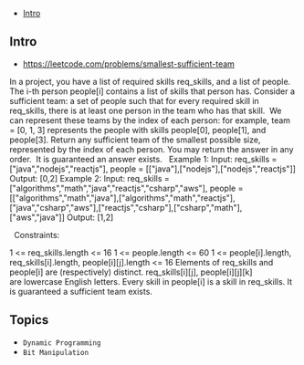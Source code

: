 - [Intro](#intro)

## Intro

- https://leetcode.com/problems/smallest-sufficient-team

In a project, you have a list of required skills req_skills, and a list of people.  The i-th person people[i] contains a list of skills that person has.
Consider a sufficient team: a set of people such that for every required skill in req_skills, there is at least one person in the team who has that skill.  We can represent these teams by the index of each person: for example, team = [0, 1, 3] represents the people with skills people[0], people[1], and people[3].
Return any sufficient team of the smallest possible size, represented by the index of each person.
You may return the answer in any order.  It is guaranteed an answer exists.
 
Example 1:
Input: req_skills = ["java","nodejs","reactjs"], people = [["java"],["nodejs"],["nodejs","reactjs"]]
Output: [0,2]
Example 2:
Input: req_skills = ["algorithms","math","java","reactjs","csharp","aws"], people = [["algorithms","math","java"],["algorithms","math","reactjs"],["java","csharp","aws"],["reactjs","csharp"],["csharp","math"],["aws","java"]]
Output: [1,2]

 
Constraints:

1 <= req_skills.length <= 16
1 <= people.length <= 60
1 <= people[i].length, req_skills[i].length, people[i][j].length <= 16
Elements of req_skills and people[i] are (respectively) distinct.
req_skills[i][j], people[i][j][k] are lowercase English letters.
Every skill in people[i] is a skill in req_skills.
It is guaranteed a sufficient team exists.



## Topics

- `Dynamic Programming`
- `Bit Manipulation`



